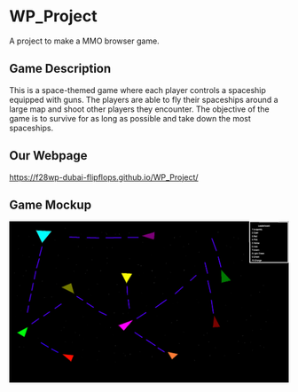 # WP_Project

A project to make a MMO browser game.


## Game Description

This is a space-themed game where each player controls a spaceship equipped with guns. The players are able to fly their spaceships around a large map and shoot other players they encounter. The objective of the game is to survive for as long as possible and take down the most spaceships.

## Our Webpage
https://f28wp-dubai-flipflops.github.io/WP_Project/

## Game Mockup

![Mockup Image](/THiS.png)
